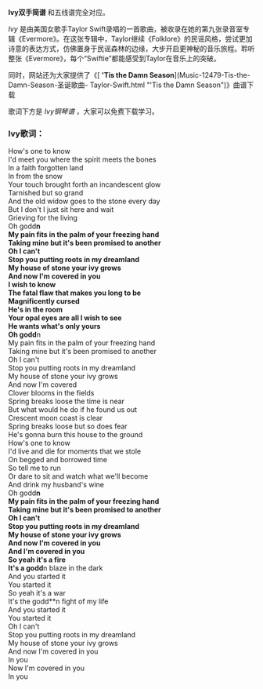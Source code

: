

**Ivy双手简谱** 和五线谱完全对应。

_Ivy_ 是由美国女歌手Taylor
Swift录唱的一首歌曲，被收录在她的第九张录音室专辑《Evermore》。在这张专辑中，Taylor继续《Folklore》的民谣风格，尝试更加诗意的表达方式，仿佛置身于民谣森林的边缘，大步开启更神秘的音乐旅程。聆听整张《Evermore》，每个“Swiftie”都能感受到Taylor在音乐上的突破。

同时，网站还为大家提供了《[ **'Tis the Damn Season**](Music-12479-Tis-the-Damn-Season-圣诞歌曲-
Taylor-Swift.html "'Tis the Damn Season")》曲谱下载

歌词下方是 _Ivy钢琴谱_ ，大家可以免费下载学习。

### Ivy歌词：

How's one to know  
I'd meet you where the spirit meets the bones  
In a faith forgotten land  
In from the snow  
Your touch brought forth an incandescent glow  
Tarnished but so grand  
And the old widow goes to the stone every day  
But I don't I just sit here and wait  
Grieving for the living  
Oh godd**n  
My pain fits in the palm of your freezing hand  
Taking mine but it's been promised to another  
Oh I can't  
Stop you putting roots in my dreamland  
My house of stone your ivy grows  
And now I'm covered in you  
I wish to know  
The fatal flaw that makes you long to be  
Magnificently cursed  
He's in the room  
Your opal eyes are all I wish to see  
He wants what's only yours  
Oh godd**n  
My pain fits in the palm of your freezing hand  
Taking mine but it's been promised to another  
Oh I can't  
Stop you putting roots in my dreamland  
My house of stone your ivy grows  
And now I'm covered  
Clover blooms in the fields  
Spring breaks loose the time is near  
But what would he do if he found us out  
Crescent moon coast is clear  
Spring breaks loose but so does fear  
He's gonna burn this house to the ground  
How's one to know  
I'd live and die for moments that we stole  
On begged and borrowed time  
So tell me to run  
Or dare to sit and watch what we'll become  
And drink my husband's wine  
Oh godd**n  
My pain fits in the palm of your freezing hand  
Taking mine but it's been promised to another  
Oh I can't  
Stop you putting roots in my dreamland  
My house of stone your ivy grows  
And now I'm covered in you  
And I'm covered in you  
So yeah it's a fire  
It's a godd**n blaze in the dark  
And you started it  
You started it  
So yeah it's a war  
It's the godd**n fight of my life  
And you started it  
You started it  
Oh I can't  
Stop you putting roots in my dreamland  
My house of stone your ivy grows  
And now I'm covered in you  
In you  
Now I'm covered in you  
In you

